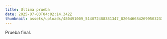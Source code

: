 ```yaml
---
title: Ultima prueba
date: 2025-07-03T04:02:14.342Z
thumbnail: assets/uploads/480491009_514072488381347_8206466842699503233_n.jpg
---
```

P﻿rueba final.